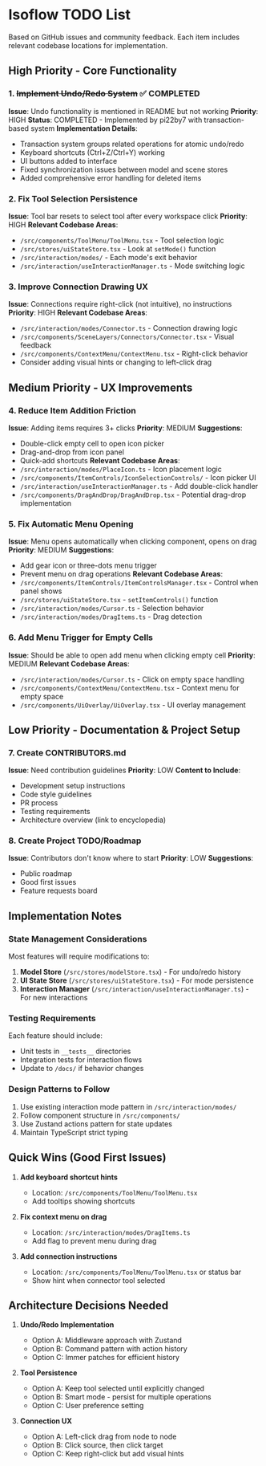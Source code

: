 # Isoflow TODO List

Based on GitHub issues and community feedback. Each item includes relevant codebase locations for implementation.

## High Priority - Core Functionality

### 1. ~~Implement Undo/Redo System~~ ✅ COMPLETED
**Issue**: Undo functionality is mentioned in README but not working
**Priority**: HIGH
**Status**: COMPLETED - Implemented by pi22by7 with transaction-based system
**Implementation Details**:
- Transaction system groups related operations for atomic undo/redo
- Keyboard shortcuts (Ctrl+Z/Ctrl+Y) working
- UI buttons added to interface
- Fixed synchronization issues between model and scene stores
- Added comprehensive error handling for deleted items

### 2. Fix Tool Selection Persistence
**Issue**: Tool bar resets to select tool after every workspace click
**Priority**: HIGH
**Relevant Codebase Areas**:
- `/src/components/ToolMenu/ToolMenu.tsx` - Tool selection logic
- `/src/stores/uiStateStore.tsx` - Look at `setMode()` function
- `/src/interaction/modes/` - Each mode's exit behavior
- `/src/interaction/useInteractionManager.ts` - Mode switching logic

### 3. Improve Connection Drawing UX
**Issue**: Connections require right-click (not intuitive), no instructions
**Priority**: HIGH
**Relevant Codebase Areas**:
- `/src/interaction/modes/Connector.ts` - Connection drawing logic
- `/src/components/SceneLayers/Connectors/Connector.tsx` - Visual feedback
- `/src/components/ContextMenu/ContextMenu.tsx` - Right-click behavior
- Consider adding visual hints or changing to left-click drag

## Medium Priority - UX Improvements

### 4. Reduce Item Addition Friction
**Issue**: Adding items requires 3+ clicks
**Priority**: MEDIUM
**Suggestions**: 
- Double-click empty cell to open icon picker
- Drag-and-drop from icon panel
- Quick-add shortcuts
**Relevant Codebase Areas**:
- `/src/interaction/modes/PlaceIcon.ts` - Icon placement logic
- `/src/components/ItemControls/IconSelectionControls/` - Icon picker UI
- `/src/interaction/useInteractionManager.ts` - Add double-click handler
- `/src/components/DragAndDrop/DragAndDrop.tsx` - Potential drag-drop implementation

### 5. Fix Automatic Menu Opening
**Issue**: Menu opens automatically when clicking component, opens on drag
**Priority**: MEDIUM
**Suggestions**:
- Add gear icon or three-dots menu trigger
- Prevent menu on drag operations
**Relevant Codebase Areas**:
- `/src/components/ItemControls/ItemControlsManager.tsx` - Control when panel shows
- `/src/stores/uiStateStore.tsx` - `setItemControls()` function
- `/src/interaction/modes/Cursor.ts` - Selection behavior
- `/src/interaction/modes/DragItems.ts` - Drag detection

### 6. Add Menu Trigger for Empty Cells
**Issue**: Should be able to open add menu when clicking empty cell
**Priority**: MEDIUM
**Relevant Codebase Areas**:
- `/src/interaction/modes/Cursor.ts` - Click on empty space handling
- `/src/components/ContextMenu/ContextMenu.tsx` - Context menu for empty space
- `/src/components/UiOverlay/UiOverlay.tsx` - UI overlay management

## Low Priority - Documentation & Project Setup

### 7. Create CONTRIBUTORS.md
**Issue**: Need contribution guidelines
**Priority**: LOW
**Content to Include**:
- Development setup instructions
- Code style guidelines
- PR process
- Testing requirements
- Architecture overview (link to encyclopedia)

### 8. Create Project TODO/Roadmap
**Issue**: Contributors don't know where to start
**Priority**: LOW
**Suggestions**:
- Public roadmap
- Good first issues
- Feature requests board

## Implementation Notes

### State Management Considerations
Most features will require modifications to:
1. **Model Store** (`/src/stores/modelStore.tsx`) - For undo/redo history
2. **UI State Store** (`/src/stores/uiStateStore.tsx`) - For mode persistence
3. **Interaction Manager** (`/src/interaction/useInteractionManager.ts`) - For new interactions

### Testing Requirements
Each feature should include:
- Unit tests in `__tests__` directories
- Integration tests for interaction flows
- Update to `/docs/` if behavior changes

### Design Patterns to Follow
1. Use existing interaction mode pattern in `/src/interaction/modes/`
2. Follow component structure in `/src/components/`
3. Use Zustand actions pattern for state updates
4. Maintain TypeScript strict typing

## Quick Wins (Good First Issues)

1. **Add keyboard shortcut hints** 
   - Location: `/src/components/ToolMenu/ToolMenu.tsx`
   - Add tooltips showing shortcuts

2. **Fix context menu on drag**
   - Location: `/src/interaction/modes/DragItems.ts`
   - Add flag to prevent menu during drag

3. **Add connection instructions**
   - Location: `/src/components/ToolMenu/ToolMenu.tsx` or status bar
   - Show hint when connector tool selected

## Architecture Decisions Needed

1. **Undo/Redo Implementation**
   - Option A: Middleware approach with Zustand
   - Option B: Command pattern with action history
   - Option C: Immer patches for efficient history

2. **Tool Persistence**
   - Option A: Keep tool selected until explicitly changed
   - Option B: Smart mode - persist for multiple operations
   - Option C: User preference setting

3. **Connection UX**
   - Option A: Left-click drag from node to node
   - Option B: Click source, then click target
   - Option C: Keep right-click but add visual hints